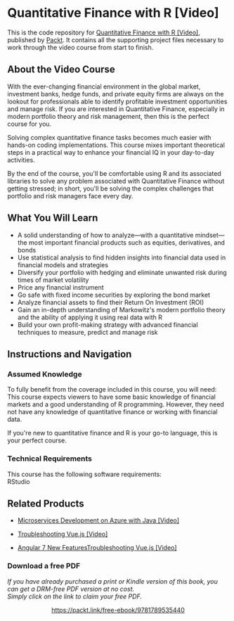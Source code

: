 # Quantitative Finance with R [Video]
This is the code repository for [Quantitative Finance with R [Video]](https://www.packtpub.com/big-data-and-business-intelligence/quantitative-finance-r-video?utm_source=github&utm_medium=repository&utm_campaign=9781789535440), published by [Packt](https://www.packtpub.com/?utm_source=github). It contains all the supporting project files necessary to work through the video course from start to finish.
## About the Video Course
With the ever-changing financial environment in the global market, investment banks, hedge funds, and private equity firms are always on the lookout for professionals able to identify profitable investment opportunities and manage risk. If you are interested in Quantitative Finance, especially in modern portfolio theory and risk management, then this is the perfect course for you. 

Solving complex quantitative finance tasks becomes much easier with hands-on coding implementations. This course mixes important theoretical steps in a practical way to enhance your financial IQ in your day-to-day activities.

By the end of the course, you'll be comfortable using R and its associated libraries to solve any problem associated with Quantitative Finance without getting stressed; in short, you'll be solving the complex challenges that portfolio and risk managers face every day.

<H2>What You Will Learn</H2>
<DIV class=book-info-will-learn-text>
<UL>
<LI>A solid understanding of how to analyze—with a quantitative mindset—the most important financial products such as equities, derivatives, and bonds 
<LI>Use statistical analysis to find hidden insights into financial data used in financial models and strategies 
<LI>Diversify your portfolio with hedging and eliminate unwanted risk during times of market volatility 
<LI>Price any financial instrument 
<LI>Go safe with fixed income securities by exploring the bond market 
<LI>Analyze financial assets to find their Return On Investment (ROI) 
<LI>Gain an in-depth understanding of Markowitz's modern portfolio theory and the ability of applying<SPAN style="BACKGROUND-COLOR: transparent"> it using real data with R</SPAN> 
<LI>Build your own profit-making strategy with advanced financial techniques to measure, predict and manage risk </LI></UL></DIV>

## Instructions and Navigation
### Assumed Knowledge
To fully benefit from the coverage included in this course, you will need:<br/>
This course expects viewers to have some basic knowledge of financial markets and a good understanding of R programming. However, they need not have any knowledge of quantitative finance or working with financial data.

If you're new to quantitative finance and R is your go-to language, this is your perfect course.
### Technical Requirements
This course has the following software requirements:<br/>
RStudio

## Related Products
* [Microservices Development on Azure with Java [Video]](https://www.packtpub.com/virtualization-and-cloud/microservices-development-azure-java-video?utm_source=github&utm_medium=repository&utm_campaign=9781789808858)

* [Troubleshooting Vue.js [Video]](https://www.packtpub.com/application-development/troubleshooting-vuejs-video?utm_source=github&utm_medium=repository&utm_campaign=9781788993531)

* [Angular 7 New FeaturesTroubleshooting Vue.js [Video]](https://www.packtpub.com/application-development/troubleshooting-vuejs-video?utm_source=github&utm_medium=repository&utm_campaign=9781788993531)

### Download a free PDF

 <i>If you have already purchased a print or Kindle version of this book, you can get a DRM-free PDF version at no cost.<br>Simply click on the link to claim your free PDF.</i>
<p align="center"> <a href="https://packt.link/free-ebook/9781789535440">https://packt.link/free-ebook/9781789535440 </a> </p>
